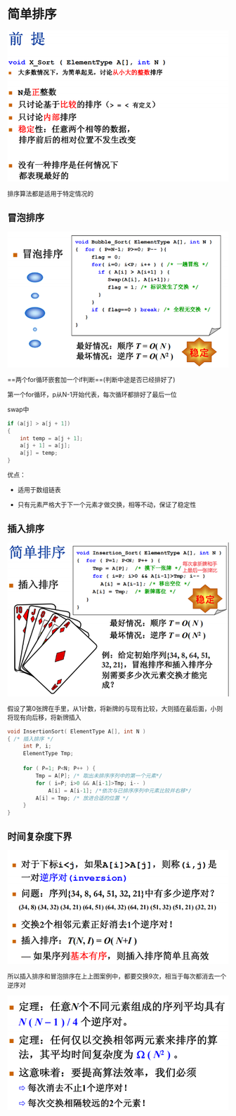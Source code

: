 # 简单排序

![image-20210223214318886](assets/image-20210223214318886.png)

排序算法都是适用于特定情况的

## 冒泡排序

![image-20210223215919435](assets/image-20210223215919435.png)

==两个for循环嵌套加一个if判断==(判断中途是否已经排好了)

第一个for循环，p从N-1开始代表，每次循环都排好了最后一位

swap中

```c
if (a[j] > a[j + 1])
{
    int temp = a[j + 1];
    a[j + 1] = a[j];
    a[j] = temp;
}
```

优点：

- 适用于数组链表

- 只有元素严格大于下一个元素才做交换，相等不动，保证了稳定性

## 插入排序

![image-20210223224032787](assets/image-20210223224032787.png)

假设了第0张牌在手里，从1计数，将新牌的与现有比较，大则插在最后面，小则将现有向后移，将新牌插入

```c
void InsertionSort( ElementType A[], int N )
{ /* 插入排序 */
     int P, i;
     ElementType Tmp;
     
     for ( P=1; P<N; P++ ) {
         Tmp = A[P]; /* 取出未排序序列中的第一个元素*/
         for ( i=P; i>0 && A[i-1]>Tmp; i-- )
             A[i] = A[i-1]; /*依次与已排序序列中元素比较并右移*/
         A[i] = Tmp; /* 放进合适的位置 */
     }
}
```



## 时间复杂度下界

![image-20210223224606502](assets/image-20210223224606502.png)

所以插入排序和冒泡排序在上上图案例中，都要交换9次，相当于每次都消去一个逆序对

![image-20210223224947041](assets/image-20210223224947041.png)


